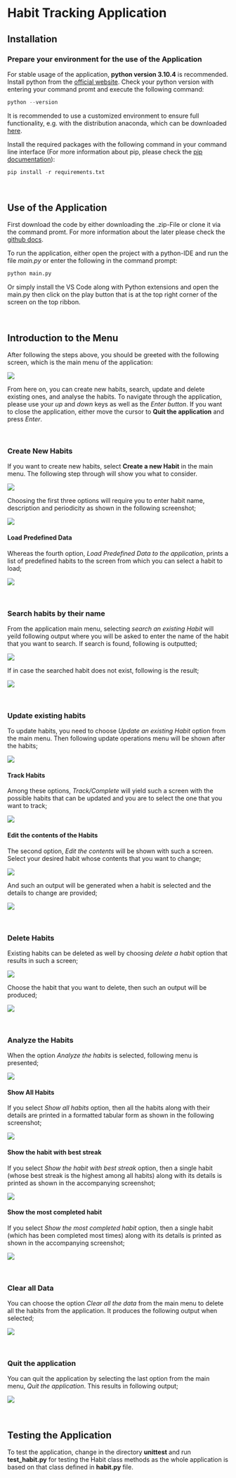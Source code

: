 # Habit Tracking Application

## Installation

### Prepare your environment for the use of the Application

For stable usage of the application, **python version 3.10.4** is recommended. Install python from the [official website](https://www.python.org/). Check your python version with entering your command promt and execute the following command:

```python
python --version 
```

It is recommended to use a customized environment to ensure full functionality, e.g. with the distribution anaconda, which can be downloaded [here](https://www.anaconda.com/products/distribution).

Install the required packages with the following command in your command line interface (For more information about pip, please check the [pip documentation](https://pip.pypa.io/en/latest/user_guide/)):

```python
pip install -r requirements.txt 
```

&nbsp;

## Use of the Application

First download the code by either downloading the .zip-File or clone it via the command promt. For more information about the later please check the [github docs](https://docs.github.com/en/repositories/creating-and-managing-repositories/cloning-a-repository).

To run the application, either open the project with a python-IDE and run the file *main.py* or enter the following in the command prompt:

```python
python main.py 
```

Or simply install the VS Code along with Python extensions and open the main.py then click on the play button that is at the top right corner of the screen on the top ribbon.

&nbsp;

## Introduction to the Menu

After following the steps above, you should be greeted with the following screen, which is the main menu of the application:

![](/pictures/start_menu.png)

From here on, you can create new habits, search, update and delete existing ones, and analyse the habits. To navigate through the application, please use your *up* and *down* keys as well as the *Enter button*.
If you want to close the application, either move the cursor to **Quit the application** and press *Enter*.

&nbsp;

### Create New Habits

If you want to create new habits, select **Create a new Habit** in the main menu. The following step through will show you what to consider.

![](/pictures/habit_creation_options.png)

Choosing the first three options will require you to enter habit name, description and periodicity as shown in the following screenshot;

![](/pictures/habit_creation_successful.png)

#### Load Predefined Data

Whereas the fourth option, *Load Predefined Data to the application*, prints a list of predefined habits to the screen from which you can select a habit to load;

![](/pictures/predefined_habits_that_can_be_loaded.png)


&nbsp;

### Search habits by their name

From the application main menu, selecting *search an existing Habit* will yeild following output where you will be asked to enter the name of the habit that you want to search. If search is found, following is outputted;

![](/pictures/search_found.png)

If in case the searched habit does not exist, following is the result;

![](/pictures/search_failed.png)


&nbsp;

### Update existing habits

To update habits, you need to choose *Update an existing Habit* option from the main menu. Then following update operations menu will be shown after the habits;

![](/pictures/update_operations_menu.png)

#### Track Habits

Among these options, *Track/Complete* will yield such a screen with the possible habits that can be updated and you are to select the one that you want to track;

![](/pictures/update_track_operation_menu.png)

#### Edit the contents of the Habits

The second option, *Edit the contents* will be shown with such a screen. Select your desired habit whose contents that you want to change;

![](/pictures/update_edit_the_contents_operation_menu.png)

And such an output will be generated when a habit is selected and the details to change are provided;

![](/pictures/update_edit_the_contents_operation_result.png)

&nbsp;

### Delete Habits

Existing habits can be deleted as well by choosing *delete a habit* option that results in such a screen;

![](/pictures/delete_operation.png)

Choose the habit that you want to delete, then such an output will be produced;

![](/pictures/delete_operation_successful.png)


&nbsp;

### Analyze the Habits

When the option *Analyze the habits* is selected, following menu is presented;

![](/pictures/analyze_the_habits_menu.png)

#### Show All Habits

If you select *Show all habits* option, then all the habits along with their details are printed in a formatted tabular form as shown in the following screenshot;

![](/pictures/analyze_show_all_data.png)

#### Show the habit with best streak

If you select *Show the habit with best streak* option, then a single habit (whose best streak is the highest among all habits) along with its details is printed as shown in the accompanying screenshot;

![](/pictures/show_the_habit_with_best_streak_output.png)

#### Show the most completed habit

If you select *Show the most completed habit* option, then a single habit (which has been completed most times) along with its details is printed as shown in the accompanying screenshot;

![](/pictures/show_the_most_completed_habit_output.png)


&nbsp;


### Clear all Data

You can choose the option *Clear all the data* from the main menu to delete all the habits from the application. It produces the following output when selected;

![](/pictures/clear_all_data_result.png)

&nbsp;

### Quit the application

You can quit the application by selecting the last option from the main menu, *Quit the application*. This results in following output;

![](/pictures/quit_result.png)

&nbsp;

## Testing the Application

To test the application, change in the directory **unittest** and run **test_habit.py** for testing the Habit class methods as the whole application is based on that class defined in **habit.py** file.